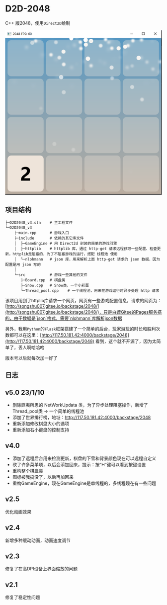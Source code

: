 # D2D-2048



C++ 版2048，使用`Direct2D`绘制



![Screenshot](./Screenshot.png)



## 项目结构



```
├─D2D2048_v3.sln	# 主工程文件
└─D2D2048_v3
    ├─main.cpp		# 游戏入口
    ├─include		# 依赖的其它库文件
    │  ├─GameEngine	# 用 Direct2d 封装的简单的游戏引擎
    │  ├─httplib	# httplib 库，通过 http-get 请求远程获取一些配置、检查更新，httplib是阻塞的，为了不阻塞游戏的运行，搭配 线程池 使用
    │  └─nlohmann	# json 库，用来解析上面 http-get 请求的 json 数据，因为配置是用 json 写的
    │
    └─src			# 游戏一些其他的文件
       ├─Board.cpp	# 棋盘类
       ├─Snow.cpp   # Snow类，一个小彩蛋
       └─Thread_pool.cpp	# 一个线程池，用来在游戏运行时异步处理 http 请求
```



该项目用到了httplib库请求一个网页，网页有一些游戏配置信息，请求的网页为：[http://songshu007.gitee.io/backstage/2048/](http://songshu007.gitee.io/backstage/2048/)，只是白嫖Gitee的Pages服务搭的，由于数据是`json`格式，需要`nlohmann`库解析json数据



另外，我用`Python`的`Flask`框架搭建了一个简单的后台，玩家游玩的时长和胜利次数都可以在这里：[http://117.50.181.42:4000/backstage/2048](http://117.50.181.42:4000/backstage/2048) 看到，这个就不开源了，因为太简单了，丢人啊哈哈哈



版本号以后就每次加一好了



## 日志



## v5.0    23/1/10

- 删除匪夷所思的 NetWorkUpdata 类，为了异步处理阻塞操作，新增了 Thread_pool类 -> 一个简单的线程池
- 添加了世界排行榜，地址：http://117.50.181.42:4000/backstage/2048
- 重新添加修改棋盘大小的选项
- 重新添加右小键盘的控制支持

## v4.0

- 添加了远程后台用来检测更新，棋盘的下雪和背景颜色现在可以远程自定义
- 砍了许多菜单项，以后会添加回来，提示：按“H”键可以看到按键设置
- 重构整个棋盘类
- 图标被我搞没了，以后再加回来
- 重构GameEngine，现在GameEngine是单线程的，多线程现在有一些问题

## v2.5

优化动画效果

## v2.4

新增多种缓动动画，动画速度调节

## v2.3

修复了在高DPI设备上界面缩放的问题

## v2.1

修复了稳定性问题